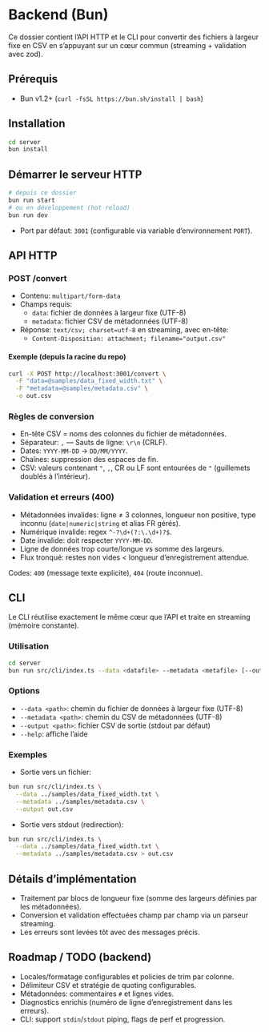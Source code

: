 # Backend (Bun)

Ce dossier contient l’API HTTP et le CLI pour convertir des fichiers à largeur fixe en CSV en s’appuyant sur un cœur commun (streaming + validation avec zod).

## Prérequis

- Bun v1.2+ (`curl -fsSL https://bun.sh/install | bash`)

## Installation

```bash
cd server
bun install
```

## Démarrer le serveur HTTP

```bash
# depuis ce dossier
bun run start
# ou en développement (hot reload)
bun run dev
```

- Port par défaut: `3001` (configurable via variable d’environnement `PORT`).

## API HTTP

### POST /convert

- Contenu: `multipart/form-data`
- Champs requis:
  - `data`: fichier de données à largeur fixe (UTF-8)
  - `metadata`: fichier CSV de métadonnées (UTF-8)
- Réponse: `text/csv; charset=utf-8` en streaming, avec en-tête:
  - `Content-Disposition: attachment; filename="output.csv"`

#### Exemple (depuis la racine du repo)

```bash
curl -X POST http://localhost:3001/convert \
  -F "data=@samples/data_fixed_width.txt" \
  -F "metadata=@samples/metadata.csv" \
  -o out.csv
```

### Règles de conversion

- En-tête CSV = noms des colonnes du fichier de métadonnées.
- Séparateur: `,` — Sauts de ligne: `\r\n` (CRLF).
- Dates: `YYYY-MM-DD` → `DD/MM/YYYY`.
- Chaînes: suppression des espaces de fin.
- CSV: valeurs contenant `"`, `,`, CR ou LF sont entourées de `"` (guillemets doublés à l’intérieur).

### Validation et erreurs (400)

- Métadonnées invalides: ligne ≠ 3 colonnes, longueur non positive, type inconnu (`date|numeric|string` et alias FR gérés).
- Numérique invalide: regex `^-?\d+(?:\.\d+)?$`.
- Date invalide: doit respecter `YYYY-MM-DD`.
- Ligne de données trop courte/longue vs somme des largeurs.
- Flux tronqué: restes non vides < longueur d’enregistrement attendue.

Codes: `400` (message texte explicite), `404` (route inconnue).

## CLI

Le CLI réutilise exactement le même cœur que l’API et traite en streaming (mémoire constante).

### Utilisation

```bash
cd server
bun run src/cli/index.ts --data <datafile> --metadata <metafile> [--output out.csv]
```

### Options

- `--data <path>`: chemin du fichier de données à largeur fixe (UTF-8)
- `--metadata <path>`: chemin du CSV de métadonnées (UTF-8)
- `--output <path>`: fichier CSV de sortie (stdout par défaut)
- `--help`: affiche l’aide

### Exemples

- Sortie vers un fichier:

```bash
bun run src/cli/index.ts \
  --data ../samples/data_fixed_width.txt \
  --metadata ../samples/metadata.csv \
  --output out.csv
```

- Sortie vers stdout (redirection):

```bash
bun run src/cli/index.ts \
  --data ../samples/data_fixed_width.txt \
  --metadata ../samples/metadata.csv > out.csv
```

## Détails d’implémentation

- Traitement par blocs de longueur fixe (somme des largeurs définies par les métadonnées).
- Conversion et validation effectuées champ par champ via un parseur streaming.
- Les erreurs sont levées tôt avec des messages précis.

## Roadmap / TODO (backend)

- Locales/formatage configurables et policies de trim par colonne.
- Délimiteur CSV et stratégie de quoting configurables.
- Métadonnées: commentaires `#` et lignes vides.
- Diagnostics enrichis (numéro de ligne d’enregistrement dans les erreurs).
- CLI: support `stdin`/`stdout` piping, flags de perf et progression.
